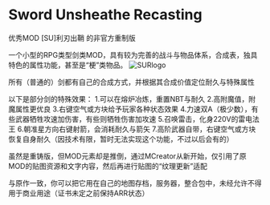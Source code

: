 # Sword Unsheathe Recasting
优秀MOD [SU]利刃出鞘 的非官方重制版

一个小型的RPG类型剑类MOD，具有较为完善的战斗与物品体系，合成表，独具特色的属性功能，甚至是“梗”类物品。
![SURlogo](https://github.com/Golder114514/SwordUnsheatheR/assets/111986159/a126a7ab-8bc4-4273-84ad-aaf825200fb4)

所有（普通的）剑都有自己的合成方式，并根据其合成价值定位耐久与特殊属性

以下是部分剑的特殊效果：
1.可以在熔炉冶炼，重置NBT与耐久
2.高附魔值，附魔属性更优良
3.右键空气或方块给予玩家各种状态效果
4.力速双A（极少数），有些武器牺牲攻速加伤害，有些则牺牲伤害加攻速
5.召唤雷击，化身220V的雷电法王
6.朝准星方向右键射箭，会消耗耐久与箭矢
7.高阶武器自带，右键空气或方块恢复自身耐久（因技术有限，暂时无法实现这个功能，不过以后会有的）

虽然是重铸版，但MOD元素却是推倒，通过MCreator从新开始，仅引用了原MOD的贴图资源和文字内容，然后再进行贴图的“纹理更新”适配

与原作一致，你可以把它用在自己的地图存档，服务器，整合包中，未经允许不得用于商业用途（证书未定之前保持ARR状态）
